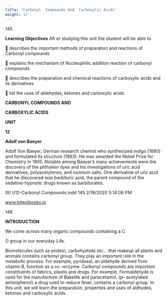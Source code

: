 ```yaml
---
title: 'Carbonyl  Compounds And  Carboxylic Acids'
weight: 12
---
```


  

145

**Learning Objectives** Aft er studying this unit the student will be able to

 describes the important methods of preparation and reactions of Carbonyl compounds

 explains the mechanism of Nucleophilic addition reaction of carbonyl compounds

 describes the preparation and chemical reactions of carboxylic acids and its derivatives

 list the uses of aldehydes, ketones and carboxylic acids

**CARBONYL COMPOUNDS AND**

**CARBOXYLIC ACIDS**

**UNIT**

**12**

**Adolf von Baeyer**

Adolf Von Baeyer, German research chemist who synthesized indigo (1880) and formulated its structure (1883). He was awarded the Nobel Prize for Chemistry in 1905. Notable among Baeyer’s many achievements were the discovery of the phthalein dyes and his investigations of uric acid derivatives, polyacetylenes, and oxonium salts. One derivative of uric acid that he discovered was barbituric acid, the parent compound of the sedative-hypnotic drugs known as barbiturates.

XII U12-Carbonyl Compounds.indd 145 2/19/2020 5:14:06 PM

www.tntextbooks.in




  

146

**INTRODUCTION**

We come across many organic compounds containing a C

O group in our everyday Life.

Biomolecules such as protein, carbohydrate etc… that makeup all plants and animals contains carbonyl group. They play an important role in the metabolic process. For example, pyridoxal, an aldehyde derived from vitamin B, function as a co –enzyme. Carbonyl compounds are important constituents of fabrics, plastis and drugs. For example, Formaldehyde is used for the manufacture of Bakelite and paracetamol, (p– acetylated aminophenol) a drug used to reduce fever, contains a carbonyl group. In this unit, we will learn the preparation, properties and uses of aldhydes, ketones and carboxylic acids.















